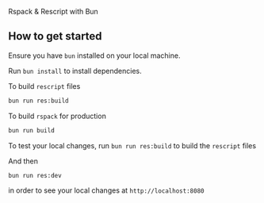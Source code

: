 Rspack & Rescript with Bun

## How to get started

Ensure you have `bun` installed on your local machine.

Run `bun install` to install dependencies.

To build `rescript` files

```bash
bun run res:build
```

To build `rspack` for production

```bash
bun run build
```

To test your local changes, run `bun run res:build` to build the `rescript` files

And then

```bash
bun run res:dev
```

in order to see your local changes at `http://localhost:8080`
